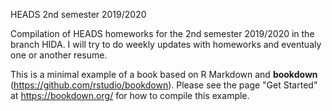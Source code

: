 HEADS 2nd semester 2019/2020

Compilation of HEADS homeworks for the 2nd semester 2019/2020 in the branch HIDA. I will try to do weekly updates with homeworks and eventualy one or another resume.


This is a minimal example of a book based on R Markdown and **bookdown** (https://github.com/rstudio/bookdown). Please see the page "Get Started" at https://bookdown.org/ for how to compile this example.
